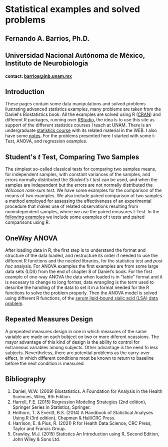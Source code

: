 # Statistical examples and solved problems  
## Fernando A. Barrios, Ph.D.  
## Universidad Nacional Autónoma de México, Instituto de Neurobiología  
#### contact: barrios@inb.unam.mx  

## Introduction  
These pages contain some data manipulations and solved problems ilustrating advanced statistics examples, many problems are taken from the Daniel's Biostatistics 
book. All the examples are solved using R ([CRAN](https://cran.r-project.org/)) and different R packages, running over 
[RStudio](https://rstudio.com/products/rstudio/), the idea is to use this site as support of the different statistics courses I teach at UNAM. There is an undergraduate [statistics course](https://fabarrios.github.io/ProbEstad/) with its related material in the WEB.  I also have some [notes](https://fabarrios.github.io/AdvExamples/Notes/Notes). For the problems presented here I started with some t-Test, ANOVA, and regression examples.  

## Student's *t* Test, Comparing Two Samples     
The simplest so-called classical tests for comparing two samples means, for independent samples, with constant variances of the samples, and errors normally distributed the *Student's t test* can be used, and when the samples are independent but the errors are not normally distributed the *Wilcoxon rank-sum test*. We have some examples for the comparison of the means of two examples. We also include paired comparison of two samples a method employed for assessing the effectiveness of an experimental procedure that makes use of related observations resulting from nonindependent samples, where we use the paired measures t-Test. In the [following examples](https://fabarrios.github.io/AdvExamples/t_testExamples/t_testExamples.html) we include some examples of t tests and paired comparisons using R.  

## OneWay ANOVA  
After loading data in R, the first step is to understand the format and structure of the data loaded, and restructure its order if needed to use the 
different R functions and the needed libraries, for the statistica test and *post hoc* analysis. For ANOVA examples the first examples are from some large data sets (LDS) from the end of chapter 8 of Daniel's book. For the first example of one-way ANOVA the data when loaded is in "table" format and it is necesary to change to long format, data wrangling is the term used to describe the handling of the data to set it in a format needed for the R functions to solve the problem properly. Then the ANOVA model is solved using different R functions, of the [serum lipid-bound sialic acid (LSA) data problem](https://fabarrios.github.io/AdvExamples/LSAdataWrangling.html).

## Repeated Measures Design
A prepeated measures design in one in which measures of the same variable are made on each bubject on two or more diferent ocassions. The mayor advantage of this kind of design is the ability to control for extraneous variables among subjects. Other advantage is the need fo less subjects. Nevertheless, there are potential problems as the carry-over effect, in which different conditions most be known to return to baseline before the next condition is measured. 

## Bibliography  
1. Daniel, W.W. (2009) Biostatistics. A Foundation for Analysis in the Health Sciences, Wiley, 9th Edition.  
2. Harrell, F.E. (2015) Regression Modeling Strategies (2nd edition), Springer Series in Statistics, Springer.  
3. Hothorn, T. & Everitt, B.S. (2014) A Handbook of Statistical Analyses Using R (3rd edition), Chapman & Hall/CRC Press.  
4. Harrison, E. & Pius, R. (2021) R for Health Data Science, CRC Press, Taylor and Francis Group.  
5. Crawley, M.J. (2015) Statistics An Introduction using R, Second Edition, John Wiley & Sons Ltd.  
